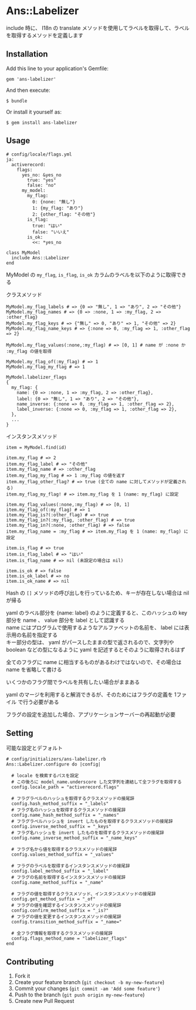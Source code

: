 # Ans::Labelizer

include 時に、 I18n の translate メソッドを使用してラベルを取得して、ラベルを取得するメソッドを定義します

## Installation

Add this line to your application's Gemfile:

    gem 'ans-labelizer'

And then execute:

    $ bundle

Or install it yourself as:

    $ gem install ans-labelizer

## Usage

    # config/locale/flags.yml
    ja:
      activerecord:
        flags:
          yes_no: &yes_no
            true: "yes"
            false: "no"
          my_model:
            my_flag:
              0: {none: "無し"}
              1: {my_flag: "あり"}
              2: {other_flag: "その他"}
            is_flag:
              true: "はい"
              false: "いいえ"
            is_ok:
              <<: *yes_no

    class MyModel
      include Ans::Labelizer
    end

MyModel の `my_flag`, `is_flag`, `is_ok` カラムのラベルを以下のように取得できる

クラスメソッド

    MyModel.my_flag_labels # => {0 => "無し", 1 => "あり", 2 => "その他"}
    MyModel.my_flag_names # => {0 => :none, 1 => :my_flag, 2 => :other_flag}
    MyModel.my_flag_keys # => {"無し" => 0, "あり" => 1, "その他" => 2}
    MyModel.my_flag_name_keys # => {:none => 0, :my_flag => 1, :other_flag => 2}

    MyModel.my_flag_values(:none,:my_flag) # => [0, 1] # name が :none か :my_flag の値を取得

    MyModel.my_flag_of(:my_flag) # => 1
    MyModel.my_flag_my_flag # => 1

    MyModel.labelizer_flags
    {
      my_flag: {
        name: {0 => :none, 1 => :my_flag, 2 => :other_flag},
        label: {0 => "無し", 1 => "あり", 2 => "その他"},
        name_inverse: {:none => 0, :my_flag => 1, :other_flag => 2},
        label_inverse: {:none => 0, :my_flag => 1, :other_flag => 2},
      },
      ...
    }

インスタンスメソッド

    item = MyModel.find(id)

    item.my_flag # => 2
    item.my_flag_label # => "その他"
    item.my_flag_name # => :other_flag
    item.my_flag_my_flag # => 1 :my_flag の値を返す
    item.my_flag_other_flag? # => true (全ての name に対してメソッドが定義される)
    item.my_flag_my_flag! # => item.my_flag を 1 (name: my_flag) に設定

    item.my_flag_values(:none,:my_flag) # => [0, 1]
    item.my_flag_of(:my_flag) # => 1
    item.my_flag_is?(:other_flag) # => true
    item.my_flag_in?(:my_flag, :other_flag) # => true
    item.my_flag_in?(:none, :other_flag) # => false
    item.my_flag_name = :my_flag # => item.my_flag を 1 (name: my_flag) に設定

    item.is_flag # => true
    item.is_flag_label # => "はい"
    item.is_flag_name # => nil (未設定の場合は nil)

    item.is_ok # => false
    item.is_ok_label # => no
    item.is_ok_name # => nil

Hash の `[]` メソッドの呼び出しを行っているため、キーが存在しない場合は nil が帰る

yaml のラベル部分を {name: label} のように定義すると、このハッシュの key 部分を name 、 value 部分を label として認識する  
name にはプログラムで使用するようなアルファベットの名前を、 label には表示用の名前を指定する  
キー部分の型は、 yaml がパースしたままの型で返されるので、文字列や boolean などの型になるように yaml を記述するとそのように取得されるはず

全てのフラグに name に相当するものがあるわけではないので、その場合は name を省略して書ける

いくつかのフラグ間でラベルを共有したい場合がままある

yaml のマージを利用すると解消できるが、そのためにはフラグの定義を 1ファイル で行う必要がある

フラグの設定を追加した場合、アプリケーションサーバーの再起動が必要

## Setting

可能な設定とデフォルト

    # config/initializers/ans-labelizer.rb
    Ans::Labelizer.configure do |config|

      # locale を検索するパスを設定
      # この後ろに model_name.underscore した文字列を連結して全フラグを取得する
      config.locale_path = "activerecord.flags"

      # フラグラベルのハッシュを取得するクラスメソッドの接尾辞
      config.hash_method_suffix = "_labels"
      # フラグ名のハッシュを取得するクラスメソッドの接尾辞
      config.name_hash_method_suffix = "_names"
      # フラグラベルハッシュを invert したものを取得するクラスメソッドの接尾辞
      config.inverse_method_suffix = "_keys"
      # フラグ名ハッシュを invert したものを取得するクラスメソッドの接尾辞
      config.name_inverse_method_suffix = "_name_keys"

      # フラグ名から値を取得するクラスメソッドの接尾辞
      config.values_method_suffix = "_values"

      # フラグのラベルを取得するインスタンスメソッドの接尾辞
      config.label_method_suffix = "_label"
      # フラグの名前を取得するインスタンスメソッドの接尾辞
      config.name_method_suffix = "_name"
      
      # フラグの値を取得するクラスメソッド、インスタンスメソッドの接尾辞
      config.get_method_suffix = "_of"
      # フラグの値を確認するインスタンスメソッドの接尾辞
      config.confirm_method_suffix = "_is?"
      # フラグの値を変更するインスタンスメソッドの接尾辞
      config.transition_method_suffix = "_name="
      
      # 全フラグ情報を取得するクラスメソッドの接尾辞
      config.flags_method_name = "labelizer_flags"
    end

## Contributing

1. Fork it
2. Create your feature branch (`git checkout -b my-new-feature`)
3. Commit your changes (`git commit -am 'Add some feature'`)
4. Push to the branch (`git push origin my-new-feature`)
5. Create new Pull Request
